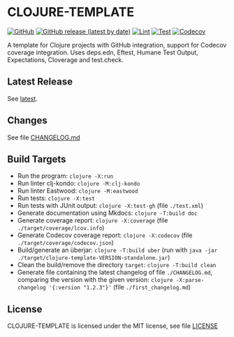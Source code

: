 # CLOJURE-TEMPLATE

[![GitHub](https://img.shields.io/github/license/Release-Candidate/clojure-template)](./LICENSE)
[![GitHub release (latest by date)](https://img.shields.io/github/v/release/Release-Candidate/Clojure-Template)](https://github.com/Release-Candidate/Clojure-Template/releases/latest)
[![Lint](https://github.com/Release-Candidate/Clojure-Template/actions/workflows/lint.yml/badge.svg)](https://github.com/Release-Candidate/Clojure-Template/actions/workflows/lint.yml)
[![Test](https://github.com/Release-Candidate/Clojure-Template/actions/workflows/tests.yml/badge.svg)](https://github.com/Release-Candidate/Clojure-Template/actions/workflows/tests.yml)
[![Codecov](https://img.shields.io/codecov/c/github/Release-Candidate/clojure-template)](https://app.codecov.io/gh/Release-Candidate/Clojure-Template)

A template for Clojure projects with GitHub integration, support for Codecov coverage integration. Uses deps.edn, Eftest, Humane Test Output, Expectations, Cloverage and test.check.

## Latest Release

See [latest](https://github.com/Release-Candidate/Clojure-Template/releases/latest).

## Changes

See file [CHANGELOG.md](CHANGELOG.md)

## Build Targets

- Run the program: `clojure -X:run`
- Run linter clj-kondo: `clojure -M:clj-kondo`
- Run linter Eastwood: `clojure -M:eastwood`
- Run tests: `clojure -X:test`
- Run tests with JUnit output: `clojure -X:test-gh` (file `./test.xml`)
- Generate documentation using Mkdocs: `clojure -T:build doc`
- Generate coverage report: `clojure -X:coverage` (file `./target/coverage/lcov.info`)
- Generate Codecov coverage report: `clojure -X:codecov` (file `./target/coverage/codecov.json`)
- Build/generate an überjar: `clojure -T:build uber` (run with `java -jar ./target/clojure-template-VERSION-standalone.jar`)
- Clean the build/remove the directory `target`: `clojure -T:build clean`
- Generate file containing the latest changelog of file `./CHANGELOG.md`, comparing the version with the given version: `clojure -X:parse-changelog '{:version "1.2.3"}'` (file `./first_changelog.md`)

## License

CLOJURE-TEMPLATE is licensed under the MIT license, see file [LICENSE](LICENSE)

